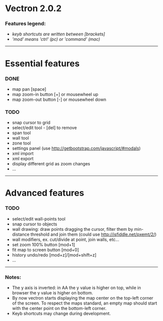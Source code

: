 # Vectron 2.0.2

### Features legend:

- *keyb shortcuts are written between [brackets]*
- *'mod' means 'ctrl' (pc) or 'command' (mac)*

---

# Essential features
### DONE
- map pan [space]
- map zoom-in button [+] or mousewheel up
- map zoom-out button [-] or mousewheel down

### TODO
- snap cursor to grid
- select/edit tool - [del] to remove
- span tool
- wall tool
- zone tool
- settings panel (use http://getbootstrap.com/javascript/#modals)
- xml import
- xml export
- display different grid as zoom changes
- ...

---

# Advanced features
### TODO
- select/edit wall-points tool
- snap cursor to objects
- wall drawing: draw points dragging the cursor, filter them by min-distance threshold
  and join them (could use http://jsfiddle.net/pxemt/2/)
- wall modifiers, ex. cut/divide at point, join walls, etc...
- set zoom 100% button [mod+1]
- fit map to screen button [mod+0]
- history undo/redo [mod+z]/[mod+shift+z]
- ...

---

### Notes:

- The y axis is inverted: in AA the y value is higher on top,
  while in browser the y value is higher on bottom.
- By now vectron starts displaying the map center on the top-left corner of the screen.
  To respect the maps standard, an empty map should start with the center point on the bottom-left corner.
- Keyb shortcuts may change during development.
